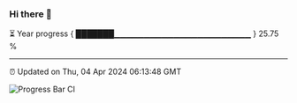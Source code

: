 ### Hi there 👋

⏳ Year progress { ███████▁▁▁▁▁▁▁▁▁▁▁▁▁▁▁▁▁▁▁▁▁▁▁ } 25.75 %

---

⏰ Updated on Thu, 04 Apr 2024 06:13:48 GMT

![Progress Bar CI](https://github.com/liununu/liununu/workflows/Progress%20Bar%20CI/badge.svg)
